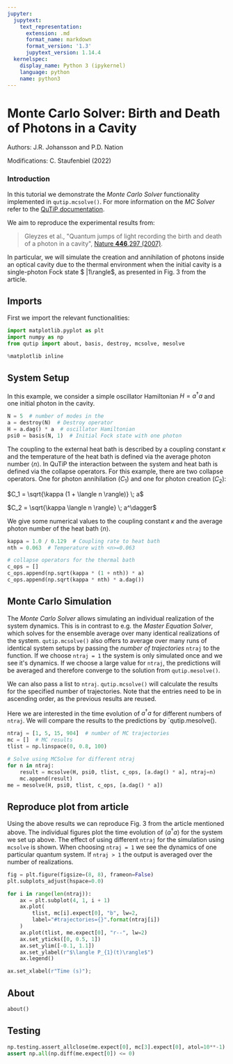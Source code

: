 ```yaml
---
jupyter:
  jupytext:
    text_representation:
      extension: .md
      format_name: markdown
      format_version: '1.3'
      jupytext_version: 1.14.4
  kernelspec:
    display_name: Python 3 (ipykernel)
    language: python
    name: python3
---
```


# Monte Carlo Solver: Birth and Death of Photons in a Cavity

<!-- #region -->
Authors: J.R. Johansson and P.D. Nation

Modifications: C. Staufenbiel (2022)

### Introduction

In this tutorial we demonstrate the *Monte Carlo Solver* functionality implemented in `qutip.mcsolve()`. For more information on the *MC Solver* refer to the [QuTiP documentation](https://qutip.org/docs/latest/guide/dynamics/dynamics-monte.html). 

We aim to reproduce the experimental results from:



>  Gleyzes et al., "Quantum jumps of light recording the birth and death of a photon in a cavity", [Nature **446**,297 (2007)](http://dx.doi.org/10.1038/nature05589).


In particular, we will simulate the creation and annihilation of photons inside an optical cavity due to the thermal environment when the initial cavity is a single-photon Fock state $ |1\rangle$, as presented in Fig. 3 from the article.

## Imports
First we import the relevant functionalities:
<!-- #endregion -->

```python
import matplotlib.pyplot as plt
import numpy as np
from qutip import about, basis, destroy, mcsolve, mesolve

%matplotlib inline
```

## System Setup
In this example, we consider a simple oscillator Hamiltonian $H = a^\dagger a$ and one initial photon in the cavity.

```python
N = 5  # number of modes in the
a = destroy(N)  # Destroy operator
H = a.dag() * a  # oscillator Hamiltonian
psi0 = basis(N, 1)  # Initial Fock state with one photon
```

The coupling to the external heat bath is described by a coupling constant $\kappa$ and the temperature of the heat bath is defined via the average photon number $\langle n \rangle$. In QuTiP the interaction between the system and heat bath is defined via the collapse operators. For this example, there are two collapse operators. One for photon annihilation ($C_1$) and one for photon creation ($C_2$): 

$C_1 = \sqrt{\kappa (1 + \langle n \rangle)} \; a$

$C_2 = \sqrt{\kappa \langle n \rangle} \; a^\dagger$

We give some numerical values to the coupling constant $\kappa$ and the average photon number of the heat bath $\langle n \rangle$.

```python
kappa = 1.0 / 0.129  # Coupling rate to heat bath
nth = 0.063  # Temperature with <n>=0.063

# collapse operators for the thermal bath
c_ops = []
c_ops.append(np.sqrt(kappa * (1 + nth)) * a)
c_ops.append(np.sqrt(kappa * nth) * a.dag())
```

## Monte Carlo Simulation
The *Monte Carlo Solver* allows simulating an individual realization of the system dynamics. This is in contrast to e.g. the *Master Equation Solver*, which solves for the ensemble average over many identical realizations of the system. `qutip.mcsolve()` also offers to average over many runs of identical system setups by passing the *number of trajectories* `ntraj` to the function. If we choose `ntraj = 1` the system is only simulated once and we see it's dynamics. If we choose a large value for `ntraj`, the predictions will be averaged and therefore converge to the solution from `qutip.mesolve()`. 

We can also pass a list to `ntraj`. `qutip.mcsolve()` will calculate the results for the specified number of trajectories. Note that the entries need to be in ascending order, as the previous results are reused.

Here we are interested in the time evolution of $a^\dagger a$ for different numbers of `ntraj`. We will compare the results to the predictions by `qutip.mesolve().

```python
ntraj = [1, 5, 15, 904]  # number of MC trajectories
mc = []  # MC results
tlist = np.linspace(0, 0.8, 100)

# Solve using MCSolve for different ntraj
for n in ntraj:
    result = mcsolve(H, psi0, tlist, c_ops, [a.dag() * a], ntraj=n)
    mc.append(result)
me = mesolve(H, psi0, tlist, c_ops, [a.dag() * a])
```

## Reproduce plot from article
Using the above results we can reproduce Fig. 3 from the article mentioned above. The individual figures plot the time evolution of $\langle a^\dagger a \rangle$ for the system we set up above. The effect of using different `ntraj` for the simulation using `mcsolve` is shown. When choosing `ntraj = 1` we see the dynamics of one particular quantum system. If `ntraj > 1` the output is averaged over the number of realizations. 

```python
fig = plt.figure(figsize=(8, 8), frameon=False)
plt.subplots_adjust(hspace=0.0)

for i in range(len(ntraj)):
    ax = plt.subplot(4, 1, i + 1)
    ax.plot(
        tlist, mc[i].expect[0], "b", lw=2,
        label="#trajectories={}".format(ntraj[i])
    )
    ax.plot(tlist, me.expect[0], "r--", lw=2)
    ax.set_yticks([0, 0.5, 1])
    ax.set_ylim([-0.1, 1.1])
    ax.set_ylabel(r"$\langle P_{1}(t)\rangle$")
    ax.legend()

ax.set_xlabel(r"Time (s)");
```

## About

```python
about()
```

## Testing

```python
np.testing.assert_allclose(me.expect[0], mc[3].expect[0], atol=10**-1)
assert np.all(np.diff(me.expect[0]) <= 0)
```
